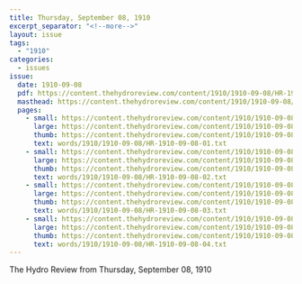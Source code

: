 ```yaml
---
title: Thursday, September 08, 1910
excerpt_separator: "<!--more-->"
layout: issue
tags:
  - "1910"
categories:
  - issues
issue:
  date: 1910-09-08
  pdf: https://content.thehydroreview.com/content/1910/1910-09-08/HR-1910-09-08.pdf
  masthead: https://content.thehydroreview.com/content/1910/1910-09-08/masthead/HR-1910-09-08.jpg
  pages:
    - small: https://content.thehydroreview.com/content/1910/1910-09-08/small/HR-1910-09-08-01.jpg
      large: https://content.thehydroreview.com/content/1910/1910-09-08/large/HR-1910-09-08-01.jpg
      thumb: https://content.thehydroreview.com/content/1910/1910-09-08/thumbnails/HR-1910-09-08-01.jpg
      text: words/1910/1910-09-08/HR-1910-09-08-01.txt
    - small: https://content.thehydroreview.com/content/1910/1910-09-08/small/HR-1910-09-08-02.jpg
      large: https://content.thehydroreview.com/content/1910/1910-09-08/large/HR-1910-09-08-02.jpg
      thumb: https://content.thehydroreview.com/content/1910/1910-09-08/thumbnails/HR-1910-09-08-02.jpg
      text: words/1910/1910-09-08/HR-1910-09-08-02.txt
    - small: https://content.thehydroreview.com/content/1910/1910-09-08/small/HR-1910-09-08-03.jpg
      large: https://content.thehydroreview.com/content/1910/1910-09-08/large/HR-1910-09-08-03.jpg
      thumb: https://content.thehydroreview.com/content/1910/1910-09-08/thumbnails/HR-1910-09-08-03.jpg
      text: words/1910/1910-09-08/HR-1910-09-08-03.txt
    - small: https://content.thehydroreview.com/content/1910/1910-09-08/small/HR-1910-09-08-04.jpg
      large: https://content.thehydroreview.com/content/1910/1910-09-08/large/HR-1910-09-08-04.jpg
      thumb: https://content.thehydroreview.com/content/1910/1910-09-08/thumbnails/HR-1910-09-08-04.jpg
      text: words/1910/1910-09-08/HR-1910-09-08-04.txt
---
```


The Hydro Review from Thursday, September 08, 1910

<!--more-->

